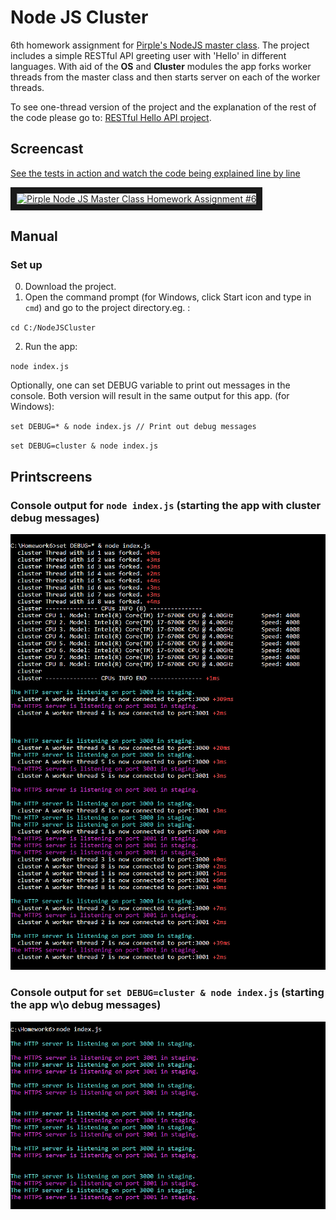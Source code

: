 # Node JS Cluster
6th homework assignment for [Pirple's NodeJS master class](https://pirple.thinkific.com/courses/the-nodejs-master-class).
The project includes a simple RESTful API greeting user with 'Hello' in different languages. With aid of the **OS** and **Cluster** modules the app forks worker threads from the master class and then starts server on each of the worker threads.

To see one-thread version of the project and the explanation of the rest of the code please go to: [RESTful Hello API project](https://github.com/marta-krzyk-dev/RESTful-Hello-API).

## Screencast

[See the tests in action and watch the code being explained line by line](https://www.youtube.com/watch?v=4P79amJ9D1o)

<a href="http://www.youtube.com/watch?feature=player_embedded&v=1MF_5zZkj9g
" target="_blank"><img src="http://img.youtube.com/vi/1MF_5zZkj9g/0.jpg" 
alt="Pirple Node JS Master Class Homework Assignment #6" width="300" height="200" border="10" /></a>

## Manual

### Set up
0. Download the project.
1. Open the command prompt (for Windows, click Start icon and type in `cmd`) and go to the project directory.eg. :

`cd C:/NodeJSCluster`

2. Run the app:

`node index.js`

Optionally, one can set DEBUG variable to print out messages in the console. Both version will result in the same output for this app. (for Windows):

`set DEBUG=* & node index.js // Print out debug messages`

`set DEBUG=cluster & node index.js `

## Printscreens
### Console output for `node index.js` (starting the app with cluster debug messages)
![HelloAPI1](https://github.com/marta-krzyk-dev/NodeJSCluster/blob/master/PrintScreens/console_output_with_debug_messages.png?raw=true)

### Console output for `set DEBUG=cluster & node index.js` (starting the app w\o debug messages)
![HelloAPI2](https://github.com/marta-krzyk-dev/NodeJSCluster/blob/master/PrintScreens/console_output.png?raw=true)

